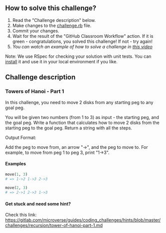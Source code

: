 ## How to solve this challenge?

1. Read the "Challenge description" below.
2. Make changes to the [challenge.rb](./challenge.rb) file.
3. Commit your changes.
4. Wait for the result of the "GitHub Classroom Workflow" action. If it is green - congratulations, you solved this challenge! If not - try again!
5. *You can watch an example of how to solve a challenge in [this video](https://microverse.pathwright.com/library/fast-track-algorithms-data-structures/69123/path/step/113963868/)*

Note: We use RSpec for checking your solution with unit tests. You can [install](https://github.com/rspec/rspec) it and use it in your local environment if you like.


## Challenge description

### Towers of Hanoi - Part 1

In this challenge, you need to move 2 disks from any starting peg to any goal peg.
 
You will be given two numbers (from 1 to 3) as input - the starting  peg, and the goal peg. Write a function that calculates how to move 2  disks from the starting peg to the goal peg. Return a string with all the steps.


Output Format:

Add the peg to move from, an arrow "->", and the peg to move to.  For example, to move from peg 1 to peg 3, print "1->3". 


#### Examples

```rb
move(1, 3)
# => 1->2 1->3 2->3

move(2, 3)
# => 2->1 2->3 1->3
```


#### Get stuck and need some hint?

Check this link: https://gitlab.com/microverse/guides/coding_challenges/hints/blob/master/challenges/recursion/tower-of-hanoi-part-1.md
